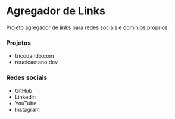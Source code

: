 # Agregador de Links

Projeto agregador de links para redes sociais e domínios próprios.

### Projetos
- tricodando.com
- reuelcaetano.dev

### Redes sociais
- GitHub
- Linkedin
- YouTube
- Instagram